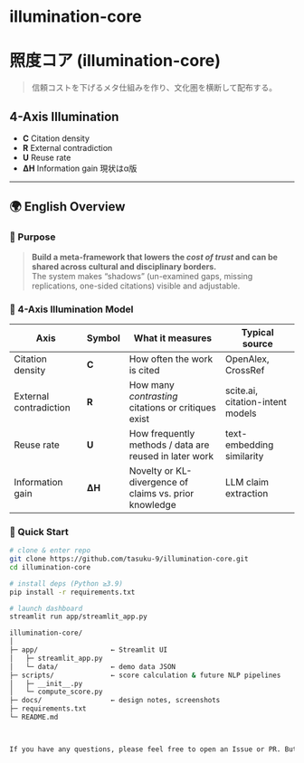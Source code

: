 # illumination-core
# 照度コア (illumination-core)

> 信頼コストを下げるメタ仕組みを作り、文化圏を横断して配布する。

## 4-Axis Illumination
- **C** Citation density  
- **R** External contradiction  
- **U** Reuse rate  
- **ΔH** Information gain
現状はα版
---

## 🌍 English Overview

### 🎯 Purpose

> **Build a meta-framework that lowers the *cost of trust* and can be shared across cultural and disciplinary borders.**  
> The system makes “shadows” (un-examined gaps, missing replications, one-sided citations) visible and adjustable.

### 🔧 4-Axis Illumination Model

| Axis | Symbol | What it measures | Typical source |
|------|--------|------------------|----------------|
| Citation density | **C** | How often the work is cited | OpenAlex, CrossRef |
| External contradiction | **R** | How many *contrasting* citations or critiques exist | scite.ai, citation-intent models |
| Reuse rate | **U** | How frequently methods / data are reused in later work | text-embedding similarity |
| Information gain | **ΔH** | Novelty or KL-divergence of claims vs. prior knowledge | LLM claim extraction |

### 🚀 Quick Start

```bash
# clone & enter repo
git clone https://github.com/tasuku-9/illumination-core.git
cd illumination-core

# install deps (Python ≥3.9)
pip install -r requirements.txt

# launch dashboard
streamlit run app/streamlit_app.py

illumination-core/
│
├─ app/                  ← Streamlit UI
│   ├─ streamlit_app.py
│   └─ data/             ← demo data JSON
├─ scripts/              ← score calculation & future NLP pipelines
│   ├─ __init__.py
│   └─ compute_score.py
├─ docs/                 ← design notes, screenshots
├─ requirements.txt
└─ README.md



If you have any questions, please feel free to open an Issue or PR. But replies can be slow.